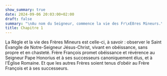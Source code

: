 ```yaml
---
show_summary: true
date: 2024-09-06 20:03:00+02:00
draft: false
summary: "\nAu nom du Seigneur, commence la vie des Fr\xE8res Mineurs.\n"
title: Chapitre 1
---
```





La Règle et la vie des Frères Mineurs est celle-ci, à savoir : observer le Saint Évangile de Notre-Seigneur Jésus-Christ, vivant en obéissance, sans propre et en chasteté. Frère François promet obéissance et révérence au Seigneur Pape Honorius et à ses successeurs canoniquement élus, et à l'Église Romaine. Et que les autres Frères soient tenus d’obéir au Frère François et à ses successeurs.

